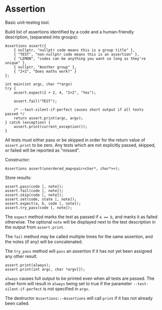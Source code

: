 Assertion
=========

Basic unit-testing tool.

Build list of assertions identified by a code and a human-friendly description,
(separated into groups):

	Assertions assert({
		{ nullptr, "nullptr code means this is a group title" },
		{ "TEST", "non-nullptr code means this is an assertion" },
		{ "LEMON", "codes can be anything you want so long as they're unique" },
		{ nullptr, "Another group" },
		{ "2+2", "Does maths work?" }
	};

	int main(int argc, char **argv)
	try {
		assert.expect(2 + 2, 4, "2+2", "Yes");

		assert.fail("TEST");

		/* --test-silent-if-perfect causes short output if all tests passed */
		return assert.print(argc, argv);
	} catch (exception) {
		assert.print(current_exception());
	}

All tests must either pass or be skipped in order for the return value of
`assert.print` to be zero.  Any tests which are not explicitly passed, skipped,
or failed will be reported as "missed".

Constructor:

	Assertions assert(unordered_map<pair<char*, char*>>);

Store results:

	assert.pass(code [, note]);
	assert.fail(code [, note]);
	assert.skip(code [, note]);
	assert.set(code, state [, note]);
	assert.expect(a, b, code [, note]);
	assert.try_pass(code [, note]);

The `expect` method marks the test as passed if `a == b`, and marks it as failed
otherwise.  The optional `note` will be displayed next to the test description
in the output from `assert.print`.

The `fail` method may be called multiple times for the same assertion, and the
notes (if any) will be concatenated.

The `try_pass` method will `pass` an assertion if it has not yet been assigned
any other result.

	assert.print(always);
	assert.print(int argc, char *argv[]);

`always` causes full output to be printed even when all tests are passed.
The other form will result in `always` being set to true if the parameter
`--test-silent-if-perfect` is not specified in `argv`.

The destructor `Assertions::~Assertions` will call `print` if it has not already
been called.
